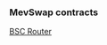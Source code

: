 ### MevSwap contracts

[BSC Router](https://bscscan.com/address/0x40BD0A88b835D58A2E0166E83D9f6b7237f7DB3F)
